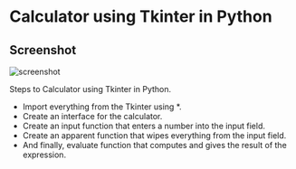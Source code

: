 # Calculator using Tkinter in Python

## Screenshot
![screenshot](https://user-images.githubusercontent.com/73738015/110204591-cc713780-7e99-11eb-875c-f174e0f9f885.JPG)

Steps to Calculator using Tkinter in Python.

- Import everything from the Tkinter using *.
- Create an interface for the calculator.
- Create an input function that enters a number into the input field.
- Create an apparent function that wipes everything from the input field.
- And finally, evaluate function that computes and gives the result of the expression.
